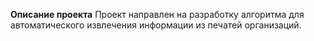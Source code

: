 **Описание проекта**
Проект направлен на разработку алгоритма для автоматического извлечения информации из печатей организаций.
